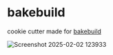 # bakebuild
cookie cutter made for [bakebuild](http://bakebuild.hackclub.com/)

![Screenshot 2025-02-02 123933](https://github.com/user-attachments/assets/35ff546f-adfc-492d-a4bb-96bd3164861b)
